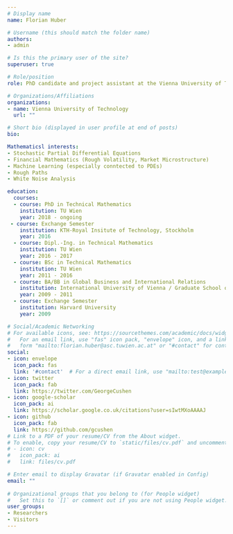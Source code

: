 ```yaml
---
# Display name
name: Florian Huber

# Username (this should match the folder name)
authors:
- admin

# Is this the primary user of the site?
superuser: true

# Role/position
role: PhD candidate and project assistant at the Vienna University of Technology (TU Wien)

# Organizations/Affiliations
organizations:
- name: Vienna University of Technology
  url: ""

# Short bio (displayed in user profile at end of posts)
bio: 

Mathematicsl interests:
- Stochastic Partial Differential Equations
- Financial Mathematics (Rough Volatility, Market Microstructure)
- Machine Learning (especially conntected to PDEs)
- Rough Paths
- White Noise Analysis

education:
  courses:
  - course: PhD in Technical Mathematics
    institution: TU Wien
    year: 2018 - ongoing
 - course: Exchange Semester
    institution: KTH-Royal Insitute of Technology, Stockholm
    year: 2016
  - course: Dipl.-Ing. in Technical Mathematics
    institution: TU Wien
    year: 2016 - 2017
  - course: BSc in Technical Mathematics
    institution: TU Wien
    year: 2011 - 2016
  - course: BA/BB in Global Business and International Relations
    institution: International University of Vienna / Graduate School of Business Studies Belgrade
    year: 2009 - 2011
  - course: Exchange Semester
    institution: Harvard University
    year: 2009

# Social/Academic Networking
# For available icons, see: https://sourcethemes.com/academic/docs/widgets/#icons
#   For an email link, use "fas" icon pack, "envelope" icon, and a link in the
#   form "mailto:florian.huber@asc.tuwien.ac.at" or "#contact" for contact widget.
social:
- icon: envelope
  icon_pack: fas
  link: '#contact'  # For a direct email link, use "mailto:test@example.org".
- icon: twitter
  icon_pack: fab
  link: https://twitter.com/GeorgeCushen
- icon: google-scholar
  icon_pack: ai
  link: https://scholar.google.co.uk/citations?user=sIwtMXoAAAAJ
- icon: github
  icon_pack: fab
  link: https://github.com/gcushen
# Link to a PDF of your resume/CV from the About widget.
# To enable, copy your resume/CV to `static/files/cv.pdf` and uncomment the lines below.  
# - icon: cv
#   icon_pack: ai
#   link: files/cv.pdf

# Enter email to display Gravatar (if Gravatar enabled in Config)
email: ""
  
# Organizational groups that you belong to (for People widget)
#   Set this to `[]` or comment out if you are not using People widget.  
user_groups:
- Researchers
- Visitors
---
```



